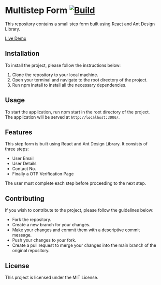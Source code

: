 # Multistep Form [![Build](https://github.com/vaibhava17/multistep-form/actions/workflows/deploy.yml/badge.svg)](https://github.com/vaibhava17/multistep-form/actions/workflows/deploy.yml)

This repository contains a small step form built using React and Ant Design Library.

[Live Demo](https://vaibhava17.github.io/multistep-form)

## Installation
To install the project, please follow the instructions below:

1. Clone the repository to your local machine.
2. Open your terminal and navigate to the root directory of the project.
3. Run npm install to install all the necessary dependencies.

## Usage
To start the application, run npm start in the root directory of the project. The application will be served at ```http://localhost:3000/```.

## Features
This step form is built using React and Ant Design Library. It consists of three steps:

- User Email
- User Details
- Contact No.
- Finally a OTP Verification Page

The user must complete each step before proceeding to the next step.

## Contributing
If you wish to contribute to the project, please follow the guidelines below:

- Fork the repository.
- Create a new branch for your changes.
- Make your changes and commit them with a descriptive commit message.
- Push your changes to your fork.
- Create a pull request to merge your changes into the main branch of the original repository.

## License
This project is licensed under the MIT License.

